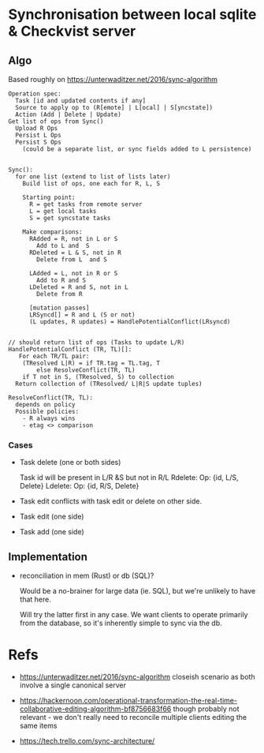
# Synchronisation between local sqlite & Checkvist server
## Algo
  
  Based roughly on https://unterwaditzer.net/2016/sync-algorithm

```
Operation spec:
  Task [id and updated contents if any]
  Source to apply op to (R[emote] | L[ocal] | S[yncstate])
  Action (Add | Delete | Update)
Get list of ops from Sync()  
  Upload R Ops
  Persist L Ops
  Persist S Ops
    (could be a separate list, or sync fields added to L persistence)
    

Sync(): 
  for one list (extend to list of lists later)
    Build list of ops, one each for R, L, S

    Starting point:
      R = get tasks from remote server
      L = get local tasks
      S = get syncstate tasks

    Make comparisons:
      RAdded = R, not in L or S 
        Add to L and  S
      RDeleted = L & S, not in R
        Delete from L  and S
      
      LAdded = L, not in R or S
        Add to R and S
      LDeleted = R and S, not in L
        Delete from R
      
      [mutation passes]
      LRSyncd[] = R and L (S or not) 
      (L updates, R updates) = HandlePotentialConflict(LRsyncd)


// should return list of ops (Tasks to update L/R)
HandlePotentialConflict (TR, TL)[]:
   For each TR/TL pair:
    (TResolved L|R) = if TR.tag = TL.tag, T
        else ResolveConflict(TR, TL)
    if T not in S, (TResolved, S) to collection
  Return collection of (TResolved/ L|R|S update tuples)

ResolveConflict(TR, TL):
  depends on policy
  Possible policies:
    - R always wins
    - etag <> comparison
```
  
### Cases

 * Task delete (one or both sides)

   Task id will be present in L/R &S but not in R/L
   Rdelete: Op: {id, L/S, Delete}
   Ldelete: Op: {id, R/S, Delete}
 
 * Task edit conflicts with task edit or delete on other side.

 * Task edit (one side)

 * Task add  (one side)

## Implementation

* reconciliation in mem (Rust) or db (SQL)?

  Would be a no-brainer for large data (ie. SQL), but we're unlikely to have that here. 

  Will try the latter first in any case. We want clients to operate primarily from the database, so it's inherently simple to sync via the db.

 # Refs

 * https://unterwaditzer.net/2016/sync-algorithm
   closeish scenario as both involve a single canonical server
   
* https://hackernoon.com/operational-transformation-the-real-time-collaborative-editing-algorithm-bf8756683f66
  though probably not relevant - we don't really need to reconcile multiple clients editing the same items

* https://tech.trello.com/sync-architecture/
